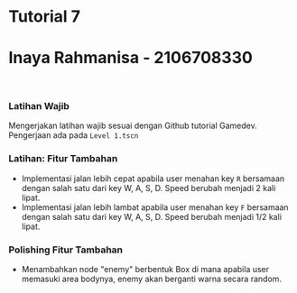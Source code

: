 # Tutorial 7
# Inaya Rahmanisa - 2106708330
<br>


### Latihan Wajib
Mengerjakan latihan wajib sesuai dengan Github tutorial Gamedev. Pengerjaan ada pada `Level 1.tscn`

### Latihan: Fitur Tambahan
- Implementasi jalan lebih cepat apabila user menahan key `R` bersamaan dengan salah satu dari key W, A, S, D. Speed berubah menjadi 2 kali lipat.
- Implementasi jalan lebih lambat apabila user menahan key `F` bersamaan dengan salah satu dari key W, A, S, D. Speed berubah menjadi 1/2 kali lipat.


### Polishing Fitur Tambahan
- Menambahkan node "enemy" berbentuk Box di mana apabila user memasuki area bodynya, enemy akan berganti warna secara random. 



